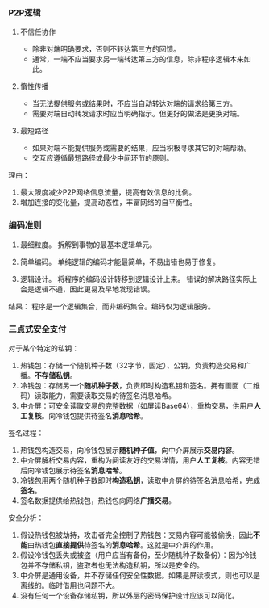 ### P2P逻辑

1. 不信任协作
    - 除非对端明确要求，否则不转达第三方的回馈。
    - 通常，一端不应当要求另一端转达第三方的信息，除非程序逻辑本来如此。

2. 惰性传播
    - 当无法提供服务或结果时，不应当自动转达对端的请求给第三方。
    - 需要对端自动转发请求时应当明确指示。但更好的做法是更换对端。

3. 最短路径
    - 如果对端不能提供服务或需要的结果，应当积极寻求其它的对端帮助。
    - 交互应遵循最短路径或最少中间环节的原则。

理由：
1. 最大限度减少P2P网络信息流量，提高有效信息的比例。
2. 增加连接的变化量，提高动态性，丰富网络的自平衡性。



### 编码准则

1. 最细粒度。
    拆解到事物的最基本逻辑单元。

2. 简单编码。
    单纯逻辑的编码才能最简单，不易出错也易于修复。

3. 逻辑设计。
    将程序的编码设计转移到逻辑设计上来。
    错误的解决路径实际上会是逻辑不通，因此更易及早地发现错误。

结果：
程序是一个逻辑集合，而非编码集合。编码仅为逻辑服务。



### 三点式安全支付

对于某个特定的私钥：

1. 热钱包：存储一个随机种子数（32字节，固定）、公钥，负责构造交易和广播。**不存储私钥**。
2. 冷钱包：存储另一个**随机种子数**，负责即时构造私钥和签名。拥有画面（二维码）读取能力，需要读取交易的待签名消息哈希。
3. 中介屏：可安全读取交易的完整数据（如屏读Base64），重构交易，供用户**人工复核**。向冷钱包提供待签名**消息哈希**。

签名过程：

1. 热钱包构造交易，向冷钱包展示**随机种子值**，向中介屏展示**交易内容**。
2. 中介屏解析交易内容，重构为阅读友好的交易详情，用户**人工复核**。内容无错后向冷钱包展示待签名**消息哈希**。
3. 冷钱包用两个随机种子数即时**构造私钥**，读取中介屏的待签名消息哈希，完成**签名**。
4. 签名数据提供给热钱包，热钱包向网络**广播交易**。

安全分析：

1. 假设热钱包被劫持，攻击者完全控制了热钱包：交易内容可能被偷换，因此**不能**由热钱包**直接提供**待签名的**消息哈希**。这就是中介屏的作用。
2. 假设冷钱包丢失或被盗（用户应当有备份，至少随机种子数备份）：因为冷钱包并不存储私钥，盗取者也无法构造私钥，所以是安全的。
3. 中介屏是通用设备，并不存储任何安全性数据。如果是屏读模式，则也可以是离线的。临时借用也问题不大。
4. 没有任何一个设备存储私钥，所以外层的密码保护设计应该可以简化。
